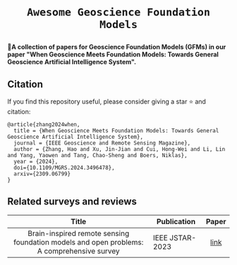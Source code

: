 
# <p align=center>`Awesome Geoscience Foundation Models`</p>

:star2:**A collection of papers for Geoscience Foundation Models (GFMs) in our paper "When Geoscience Meets Foundation Models: Towards General Geoscience Artificial Intelligence System".**


## Citation

If you find this repository useful, please consider giving a star :star: and citation:

```
@article{zhang2024when,
  title = {When Geoscience Meets Foundation Models: Towards General Geoscience Artificial Intelligence System},
  journal = {IEEE Geoscience and Remote Sensing Magazine},
  author = {Zhang, Hao and Xu, Jin-Jian and Cui, Hong-Wei and Li, Lin and Yang, Yaowen and Tang, Chao-Sheng and Boers, Niklas},
  year = {2024},
  doi={10.1109/MGRS.2024.3496478},
  arxiv={2309.06799}
}
```

## Related surveys and reviews
|Title|Publication|Paper|
|:---:|---|:---:|
|Brain-inspired remote sensing foundation models and open problems: A comprehensive survey | IEEE JSTAR-2023 | [link](https://ieeexplore.ieee.org/abstract/document/10254282) |


